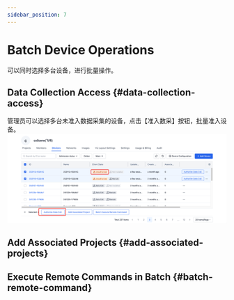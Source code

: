 ```yaml
---
sidebar_position: 7
---
```


# Batch Device Operations
可以同时选择多台设备，进行批量操作。

## Data Collection Access {#data-collection-access}
管理员可以选择多台未准入数据采集的设备，点击【准入数采】按钮，批量准入设备。
![准入数采](./img/7-authorize-data-collection-1.png)

## Add Associated Projects {#add-associated-projects}

## Execute Remote Commands in Batch {#batch-remote-command}
